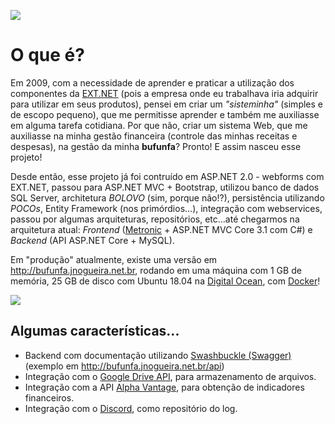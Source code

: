 ![](https://raw.githubusercontent.com/jlnpinheiro/bufunfa-net-core-3.1/master/docs/banner-readme.png)
# O que é?
Em 2009, com a necessidade de aprender e praticar a utilização dos componentes da [EXT.NET](https://ext.net/) (pois a empresa onde eu trabalhava iria adquirir para utilizar em seus produtos), pensei em criar um *"sisteminha"* (simples e de escopo pequeno), que me permitisse aprender e também me auxiliasse em alguma tarefa cotidiana. Por que não, criar um sistema Web, que me auxiliasse na minha gestão financeira (controle das minhas receitas e despesas), na gestão da minha **bufunfa**? Pronto! E assim nasceu esse projeto!

Desde então, esse projeto já foi contruído em ASP.NET 2.0 - webforms com EXT.NET, passou para ASP.NET MVC + Bootstrap, utilizou banco de dados SQL Server, architetura *BOLOVO* (sim, porque não!?), persistência utilizando *POCOs*, Entity Framework (nos primórdios...), integração com webservices, passou por algumas arquiteturas, repositórios, etc...até chegarmos na arquitetura atual: *Frontend* ([Metronic](https://keenthemes.com/metronic/) + ASP.NET MVC Core 3.1 com C#) e *Backend* (API ASP.NET Core + MySQL).

Em "produção" atualmente, existe uma versão em http://bufunfa.jnogueira.net.br, rodando em uma máquina com 1 GB de memória, 25 GB de disco com Ubuntu 18.04 na [Digital Ocean](https://www.digitalocean.com/), com [Docker](https://www.docker.com)!

![](https://raw.githubusercontent.com/jlnpinheiro/bufunfa-net-core-3.1/master/docs/tela-01.png)

## Algumas características...
* Backend com documentação utilizando [Swashbuckle (Swagger)](https://docs.microsoft.com/pt-br/aspnet/core/tutorials/getting-started-with-swashbuckle?view=aspnetcore-3.1&tabs=visual-studio) (exemplo em http://bufunfa.jnogueira.net.br/api)
* Integração com o [Google Drive API](https://developers.google.com/drive), para armazenamento de arquivos.
* Integração com a API [Alpha Vantage](https://www.alphavantage.co/), para obtenção de indicadores financeiros.
* Integração com o [Discord](https://discordapp.com/), como repositório do log.
